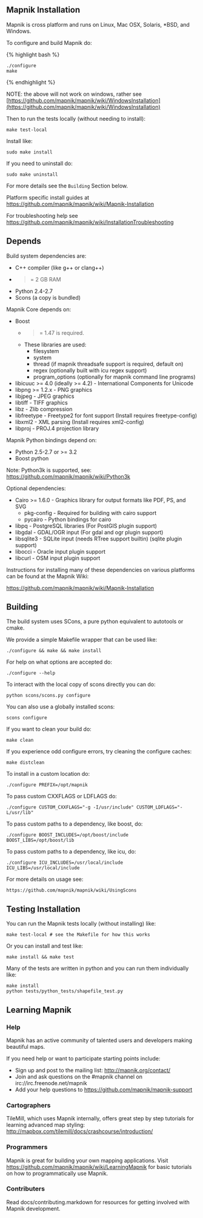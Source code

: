 <h2 id='mapnik-install'>Mapnik Installation</h2>

Mapnik is cross platform and runs on Linux, Mac OSX, Solaris, *BSD, and Windows.


To configure and build Mapnik do:

{% highlight bash %}

    ./configure
    make

{% endhighlight %}

NOTE: the above will not work on windows, rather see [https://github.com/mapnik/mapnik/wiki/WindowsInstallation](https://github.com/mapnik/mapnik/wiki/WindowsInstallation)

Then to run the tests locally (without needing to install):

    make test-local

Install like:

    sudo make install

If you need to uninstall do:

    sudo make uninstall

For more details see the `Building` Section below.

Platform specific install guides at https://github.com/mapnik/mapnik/wiki/Mapnik-Installation

For troubleshooting help see https://github.com/mapnik/mapnik/wiki/InstallationTroubleshooting


<h2 id='depends'>Depends</h2>

Build system dependencies are:

 * C++ compiler (like g++ or clang++)
 * >= 2 GB RAM
 * Python 2.4-2.7 
 * Scons (a copy is bundled)

Mapnik Core depends on:

 * Boost
    - >= 1.47 is required.
    - These libraries are used:
      - filesystem
      - system
      - thread (if mapnik threadsafe support is required, default on)
      - regex (optionally built with icu regex support)
      - program_options (optionally for mapnik command line programs)
 * libicuuc >= 4.0 (ideally >= 4.2) - International Components for Unicode
 * libpng >= 1.2.x - PNG graphics
 * libjpeg - JPEG graphics
 * libtiff - TIFF graphics 
 * libz - Zlib compression
 * libfreetype - Freetype2 for font support (Install requires freetype-config)
 * libxml2 - XML parsing (Install requires xml2-config)
 * libproj - PROJ.4 projection library

Mapnik Python bindings depend on:

 * Python 2.5-2.7 or >= 3.2 
 * Boost python

Note: Python3k is supported, see: https://github.com/mapnik/mapnik/wiki/Python3k

Optional dependencies:

 * Cairo >= 1.6.0 - Graphics library for output formats like PDF, PS, and SVG
    - pkg-config - Required for building with cairo support
    - pycairo - Python bindings for cairo
 * libpq - PostgreSQL libraries (For PostGIS plugin support)
 * libgdal - GDAL/OGR input (For gdal and ogr plugin support)
 * libsqlite3 - SQLite input (needs RTree support builtin) (sqlite plugin support)
 * libocci - Oracle input plugin support
 * libcurl - OSM input plugin support

Instructions for installing many of these dependencies on
various platforms can be found at the Mapnik Wiki:

https://github.com/mapnik/mapnik/wiki/Mapnik-Installation


<h2 id='building'>Building</h2>

The build system uses SCons, a pure python equivalent to autotools or cmake.

We provide a simple Makefile wrapper that can be used like:

    ./configure && make && make install

For help on what options are accepted do:

    ./configure --help

To interact with the local copy of scons directly you can do:

    python scons/scons.py configure

You can also use a globally installed scons:

    scons configure

If you want to clean your build do:

    make clean

If you experience odd configure errors, try cleaning the configure caches:

    make distclean

To install in a custom location do:

    ./configure PREFIX=/opt/mapnik

To pass custom CXXFLAGS or LDFLAGS do:

    ./configure CUSTOM_CXXFLAGS="-g -I/usr/include" CUSTOM_LDFLAGS="-L/usr/lib"

To pass custom paths to a dependency, like boost, do:

    ./configure BOOST_INCLUDES=/opt/boost/include BOOST_LIBS=/opt/boost/lib

To pass custom paths to a dependency, like icu, do:

    ./configure ICU_INCLUDES=/usr/local/include ICU_LIBS=/usr/local/include

For more details on usage see:

    https://github.com/mapnik/mapnik/wiki/UsingScons


<h2 id='testing-install'>Testing Installation</h2>

You can run the Mapnik tests locally (without installing) like:

    make test-local # see the Makefile for how this works

Or you can install and test like:

    make install && make test

Many of the tests are written in python and you can run them individually like:

    make install
    python tests/python_tests/shapefile_test.py


<h2 id='learning-mapnik'>Learning Mapnik</h2>

<h3 id='help'>Help</h3>

Mapnik has an active community of talented users and developers making beautiful maps.

If you need help or want to participate starting points include:

- Sign up and post to the mailing list: http://mapnik.org/contact/
- Join and ask questions on the #mapnik channel on irc://irc.freenode.net/mapnik
- Add your help questions to https://github.com/mapnik/mapnik-support

<h3 id='cartographers'>Cartographers</h3>

TileMill, which uses Mapnik internally, offers great step by step tutorials for
learning advanced map styling: http://mapbox.com/tilemill/docs/crashcourse/introduction/

<h3 id='programmers'>Programmers</h3>

Mapnik is great for building your own mapping applications. Visit
https://github.com/mapnik/mapnik/wiki/LearningMapnik for basic
tutorials on how to programmatically use Mapnik.

<h3 id='contributers'>Contributers</h3>

Read docs/contributing.markdown for resources for getting involved with Mapnik development.
